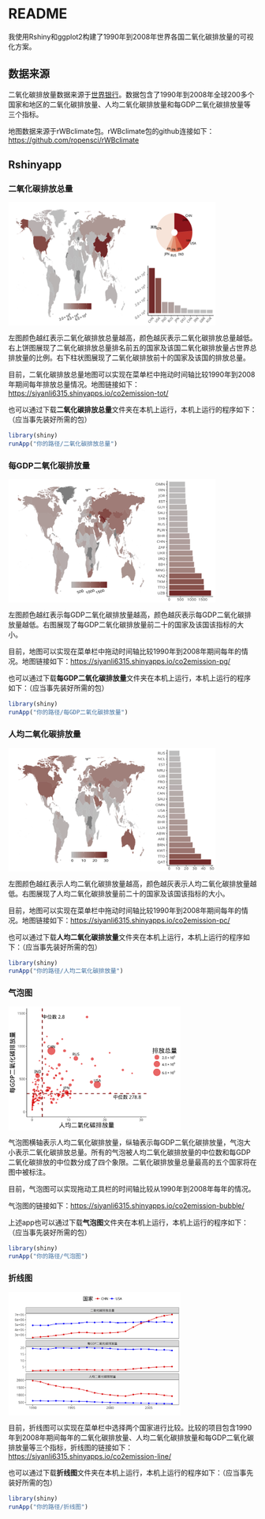 # README

我使用Rshiny和ggplot2构建了1990年到2008年世界各国二氧化碳排放量的可视化方案。

## 数据来源

二氧化碳排放量数据来源于[世界银行](http://data.worldbank.org.cn)。数据包含了1990年到2008年全球200多个国家和地区的二氧化碳排放量、人均二氧化碳排放量和每GDP二氧化碳排放量等三个指标。

地图数据来源于rWBclimate包。rWBclimate包的github连接如下：https://github.com/ropensci/rWBclimate

## Rshinyapp

### 二氧化碳排放总量

<img src="./2008二氧化碳排放总量地图2.png" width = "420" height = "250" alt="图片名称" align=center />

左图颜色越红表示二氧化碳排放总量越高，颜色越灰表示二氧化碳排放总量越低。右上饼图展现了二氧化碳排放总量排名前五的国家及该国二氧化碳排放量占世界总排放量的比例。右下柱状图展现了二氧化碳排放前十的国家及该国的排放总量。

目前，二氧化碳排放总量地图可以实现在菜单栏中拖动时间轴比较1990年到2008年期间每年排放总量情况。地图链接如下：https://siyanli6315.shinyapps.io/co2emission-tot/

也可以通过下载**二氧化碳排放总量**文件夹在本机上运行，本机上运行的程序如下：（应当事先装好所需的包）

```R
library(shiny)
runApp("你的路径/二氧化碳排放总量")
```

### 每GDP二氧化碳排放量

<img src="./2008每GDP二氧化碳排放量地图2.png" width = "420" height = "250" alt="图片名称" align=center />

左图颜色越红表示每GDP二氧化碳排放量越高，颜色越灰表示每GDP二氧化碳排放量越低。右图展现了每GDP二氧化碳排放量前二十的国家及该国该指标的大小。

目前，地图可以实现在菜单栏中拖动时间轴比较1990年到2008年期间每年的情况。地图链接如下：https://siyanli6315.shinyapps.io/co2emission-pg/

也可以通过下载**每GDP二氧化碳排放量**文件夹在本机上运行，本机上运行的程序如下：（应当事先装好所需的包）

```R
library(shiny)
runApp("你的路径/每GDP二氧化碳排放量")
```

### 人均二氧化碳排放量

<img src="./2008人均二氧化碳排放量地图2.png" width = "420" height = "250" alt="图片名称" align=center />

左图颜色越红表示人均二氧化碳排放量越高，颜色越灰表示人均二氧化碳排放量越低。右图展现了人均二氧化碳排放量前二十的国家及该国该指标的大小。

目前，地图可以实现在菜单栏中拖动时间轴比较1990年到2008年期间每年的情况。地图链接如下：https://siyanli6315.shinyapps.io/co2emission-pc/

也可以通过下载**人均二氧化碳排放量**文件夹在本机上运行，本机上运行的程序如下：（应当事先装好所需的包）

```R
library(shiny)
runApp("你的路径/人均二氧化碳排放量")
```

### 气泡图

 <img src="./2008气泡图.png" width = "350" height = "250" alt="图片名称" align=center />

气泡图横轴表示人均二氧化碳排放量，纵轴表示每GDP二氧化碳排放量，气泡大小表示二氧化碳排放总量。所有的气泡被人均二氧化碳排放量的中位数和每GDP二氧化碳排放的中位数分成了四个象限。二氧化碳排放量总量最高的五个国家将在图中被标注。

目前，气泡图可以实现拖动工具栏的时间轴比较从1990年到2008年每年的情况。

气泡图的链接如下：https://siyanli6315.shinyapps.io/co2emission-bubble/

上述app也可以通过下载**气泡图**文件夹在本机上运行，本机上运行的程序如下：（应当事先装好所需的包）

```R
library(shiny)
runApp("你的路径/气泡图")
```

### 折线图

<img src="./中美二氧化碳.png" width = "350" height = "250" alt="图片名称" align=center />

目前，折线图可以实现在菜单栏中选择两个国家进行比较。比较的项目包含1990年到2008年期间每年的二氧化碳排放量、人均二氧化碳排放量和每GDP二氧化碳排放量等三个指标，折线图的链接如下：https://siyanli6315.shinyapps.io/co2emission-line/

也可以通过下载**折线图**文件夹在本机上运行，本机上运行的程序如下：（应当事先装好所需的包）

```R
library(shiny)
runApp("你的路径/折线图")
```
